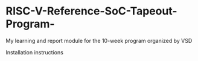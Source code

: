 # RISC-V-Reference-SoC-Tapeout-Program-
My learning and report module for the 10-week program organized by VSD

Installation instructions
